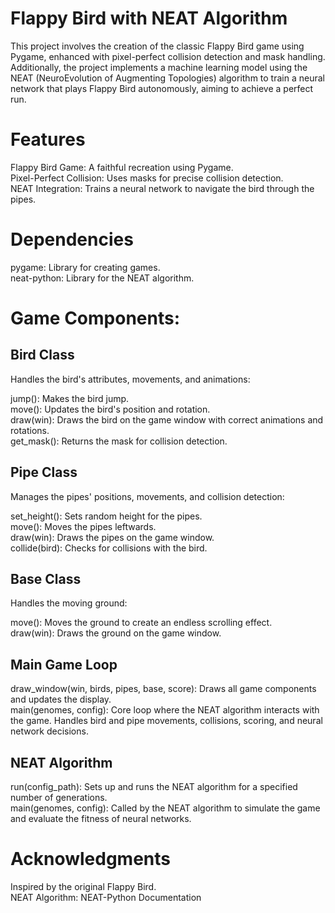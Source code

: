 # Flappy Bird with NEAT Algorithm 
This project involves the creation of the classic Flappy Bird game using Pygame, enhanced with pixel-perfect collision detection and mask handling. Additionally, the project implements a machine learning model using the NEAT (NeuroEvolution of Augmenting Topologies) algorithm to train a neural network that plays Flappy Bird autonomously, aiming to achieve a perfect run.

# Features
Flappy Bird Game: A faithful recreation using Pygame.  
Pixel-Perfect Collision: Uses masks for precise collision detection.  
NEAT Integration: Trains a neural network to navigate the bird through the pipes.  

# Dependencies
pygame: Library for creating games.  
neat-python: Library for the NEAT algorithm.
# Game Components:
## Bird Class
Handles the bird's attributes, movements, and animations:  

jump(): Makes the bird jump.  
move(): Updates the bird's position and rotation.  
draw(win): Draws the bird on the game window with correct animations and rotations.  
get_mask(): Returns the mask for collision detection.  
## Pipe Class
Manages the pipes' positions, movements, and collision detection:  

set_height(): Sets random height for the pipes.  
move(): Moves the pipes leftwards.  
draw(win): Draws the pipes on the game window.  
collide(bird): Checks for collisions with the bird.  
## Base Class
Handles the moving ground:  

move(): Moves the ground to create an endless scrolling effect.  
draw(win): Draws the ground on the game window.  
## Main Game Loop
draw_window(win, birds, pipes, base, score): Draws all game components and updates the display.  
main(genomes, config): Core loop where the NEAT algorithm interacts with the game. Handles bird and pipe movements, collisions, scoring, and neural network decisions.  
## NEAT Algorithm
run(config_path): Sets up and runs the NEAT algorithm for a specified number of generations.  
main(genomes, config): Called by the NEAT algorithm to simulate the game and evaluate the fitness of neural networks. 

# Acknowledgments
Inspired by the original Flappy Bird.  
NEAT Algorithm: NEAT-Python Documentation  
